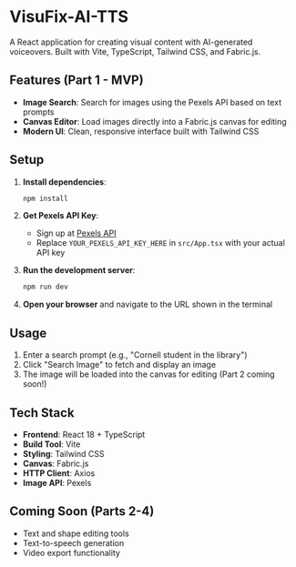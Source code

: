 # VisuFix-AI-TTS

A React application for creating visual content with AI-generated voiceovers. Built with Vite, TypeScript, Tailwind CSS, and Fabric.js.

## Features (Part 1 - MVP)

- **Image Search**: Search for images using the Pexels API based on text prompts
- **Canvas Editor**: Load images directly into a Fabric.js canvas for editing
- **Modern UI**: Clean, responsive interface built with Tailwind CSS

## Setup

1. **Install dependencies**:
   ```bash
   npm install
   ```

2. **Get Pexels API Key**:
   - Sign up at [Pexels API](https://www.pexels.com/api/)
   - Replace `YOUR_PEXELS_API_KEY_HERE` in `src/App.tsx` with your actual API key

3. **Run the development server**:
   ```bash
   npm run dev
   ```

4. **Open your browser** and navigate to the URL shown in the terminal

## Usage

1. Enter a search prompt (e.g., "Cornell student in the library")
2. Click "Search Image" to fetch and display an image
3. The image will be loaded into the canvas for editing (Part 2 coming soon!)

## Tech Stack

- **Frontend**: React 18 + TypeScript
- **Build Tool**: Vite
- **Styling**: Tailwind CSS
- **Canvas**: Fabric.js
- **HTTP Client**: Axios
- **Image API**: Pexels

## Coming Soon (Parts 2-4)

- Text and shape editing tools
- Text-to-speech generation
- Video export functionality
